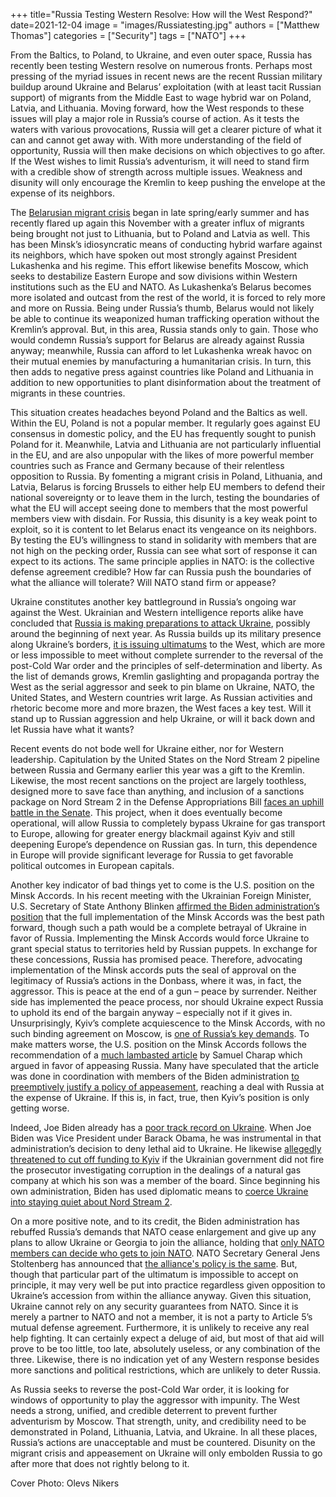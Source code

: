 +++
title="Russia Testing Western Resolve: How will the West Respond?"
date=2021-12-04
image = "images/Russiatesting.jpg"
authors = ["Matthew Thomas"]
categories = ["Security"]
tags = ["NATO"]
+++

From the Baltics, to Poland, to Ukraine, and even outer space, Russia has recently been testing Western resolve on numerous fronts. Perhaps most pressing of the myriad issues in recent news are the recent Russian military buildup around Ukraine and Belarus’ exploitation (with at least tacit Russian support) of migrants from the Middle East to wage hybrid war on Poland, Latvia, and Lithuania. Moving forward, how the West responds to these issues will play a major role in Russia’s course of action. As it tests the waters with various provocations, Russia will get a clearer picture of what it can and cannot get away with. With more understanding of the field of opportunity, Russia will then make decisions on which objectives to go after. If the West wishes to limit Russia’s adventurism, it will need to stand firm with a credible show of strength across multiple issues. Weakness and disunity will only encourage the Kremlin to keep pushing the envelope at the expense of its neighbors.

The [Belarusian migrant crisis](https://balticsecurity.eu/belarusian_migrant_crisis/) began in late spring/early summer and has recently flared up again this November with a greater influx of migrants being brought not just to Lithuania, but to Poland and Latvia as well. This has been Minsk’s idiosyncratic means of conducting hybrid warfare against its neighbors, which have spoken out most strongly against President Lukashenka and his regime. This effort likewise benefits Moscow, which seeks to destabilize Eastern Europe and sow divisions within Western institutions such as the EU and NATO. As Lukashenka’s Belarus becomes more isolated and outcast from the rest of the world, it is forced to rely more and more on Russia. Being under Russia’s thumb, Belarus would not likely be able to continue its weaponized human trafficking operation without the Kremlin’s approval. But, in this area, Russia stands only to gain. Those who would condemn Russia’s support for Belarus are already against Russia anyway; meanwhile, Russia can afford to let Lukashenka wreak havoc on their mutual enemies by manufacturing a humanitarian crisis. In turn, this then adds to negative press against countries like Poland and Lithuania in addition to new opportunities to plant disinformation about the treatment of migrants in these countries. 

This situation creates headaches beyond Poland and the Baltics as well. Within the EU, Poland is not a popular member. It regularly goes against EU consensus in domestic policy, and the EU has frequently sought to punish Poland for it. Meanwhile, Latvia and Lithuania are not particularly influential in the EU, and are also unpopular with the likes of more powerful member countries such as France and Germany because of their relentless opposition to Russia. By fomenting a migrant crisis in Poland, Lithuania, and Latvia, Belarus is forcing Brussels to either help EU members to defend their national sovereignty or to leave them in the lurch, testing the boundaries of what the EU will accept seeing done to members that the most powerful members view with disdain. For Russia, this disunity is a key weak point to exploit, so it is content to let Belarus enact its vengeance on its neighbors. By testing the EU’s willingness to stand in solidarity with members that are not high on the pecking order, Russia can see what sort of response it can expect to its actions. The same principle applies in NATO: is the collective defense agreement credible? How far can Russia push the boundaries of what the alliance will tolerate? Will NATO stand firm or appease? 

Ukraine constitutes another key battleground in Russia’s ongoing war against the West. Ukrainian and Western intelligence reports alike have concluded that [Russia is making preparations to attack Ukraine](https://www.bloomberg.com/news/articles/2021-11-21/u-s-intel-shows-russian-plans-for-potential-ukraine-invasion), possibly around the beginning of next year. As Russia builds up its military presence along Ukraine’s borders, [it is issuing ultimatums](https://cepa.org/ukraine-no-need-for-a-munich-sell-out/) to the West, which are more or less impossible to meet without complete surrender to the reversal of the post-Cold War order and the principles of self-determination and liberty. As the list of demands grows, Kremlin gaslighting and propaganda portray the West as the serial aggressor and seek to pin blame on Ukraine, NATO, the United States, and Western countries writ large. As Russian activities and rhetoric become more and more brazen, the West faces a key test. Will it stand up to Russian aggression and help Ukraine, or will it back down and let Russia have what it wants? 

Recent events do not bode well for Ukraine either, nor for Western leadership. Capitulation by the United States on the Nord Stream 2 pipeline between Russia and Germany earlier this year was a gift to the Kremlin. Likewise, the most recent sanctions on the project are largely toothless, designed more to save face than anything, and inclusion of a sanctions package on Nord Stream 2 in the Defense Appropriations Bill [faces an uphill battle in the Senate](https://www.opensecrets.org/news/2021/12/millions-lobbying-spending-fight-sanctions-russia-nord-stream/). This project, when it does eventually become operational, will allow Russia to completely bypass Ukraine for gas transport to Europe, allowing for greater energy blackmail against Kyiv and still deepening Europe’s dependence on Russian gas. In turn, this dependence in Europe will provide significant leverage for Russia to get favorable political outcomes in European capitals.

Another key indicator of bad things yet to come is the U.S. position on the Minsk Accords. In his recent meeting with the Ukrainian Foreign Minister, U.S. Secretary of State Anthony Blinken [affirmed the Biden administration’s position](https://www.state.gov/secretary-blinkens-meeting-with-ukrainian-foreign-minister-kuleba-3/) that the full implementation of the Minsk Accords was the best path forward, though such a path would be a complete betrayal of Ukraine in favor of Russia. Implementing the Minsk Accords would force Ukraine to grant special status to territories held by Russian puppets. In exchange for these concessions, Russia has promised peace. Therefore, advocating implementation of the Minsk accords puts the seal of approval on the legitimacy of Russia’s actions in the Donbass, where it was, in fact, the aggressor. This is peace at the end of a gun – peace by surrender. Neither side has implemented the peace process, nor should Ukraine expect Russia to uphold its end of the bargain anyway – especially not if it gives in. Unsurprisingly, Kyiv’s complete acquiescence to the Minsk Accords, with no such binding agreement on Moscow, is [one of Russia’s key demands](https://cepa.org/ukraine-no-need-for-a-munich-sell-out/). To make matters worse, the U.S. position on the Minsk Accords follows the recommendation of a [much lambasted article](https://www.politico.com/news/magazine/2021/11/19/ukraine-russia-putin-border-522989) by Samuel Charap which argued in favor of appeasing Russia. Many have speculated that the article was done in coordination with members of the Biden administration [to preemptively justify a policy of appeasement](https://cepa.org/ukraine-no-need-for-a-munich-sell-out/), reaching a deal with Russia at the expense of Ukraine. If this is, in fact, true, then Kyiv’s position is only getting worse. 

Indeed, Joe Biden already has a [poor track record on Ukraine](https://balticsecurity.eu/ukraine_in_the_balance/). When Joe Biden was Vice President under Barack Obama, he was instrumental in that administration’s decision to deny lethal aid to Ukraine. He likewise [allegedly threatened to cut off funding to Kyiv](https://www.bostonherald.com/2019/04/28/joe-bidens-failed-foreign-policy-record-warrants-closer-look/) if the Ukrainian government did not fire the prosecutor investigating corruption in the dealings of a natural gas company at which his son was a member of the board. Since beginning his own administration, Biden has used diplomatic means to [coerce Ukraine into staying quiet about Nord Stream 2](https://www.politico.com/news/2021/07/20/us-ukraine-russia-pipeline-500334). 

On a more positive note, and to its credit, the Biden administration has rebuffed Russia’s demands that NATO cease enlargement and give up any plans to allow Ukraine or Georgia to join the alliance, holding that [only NATO members can decide who gets to join NATO](https://www.washingtonpost.com/national-security/russia-ukraine-invasion/2021/12/03/98a3760e-546b-11ec-8769-2f4ecdf7a2ad_story.html). NATO Secretary General Jens Stoltenberg has announced that [the alliance's policy is the same](https://www.nato.int/cps/en/natohq/opinions_189152.htm?selectedLocale=en). But, though that particular part of the ultimatum is impossible to accept on principle, it may very well be put into practice regardless given opposition to Ukraine’s accession from within the alliance anyway. Given this situation, Ukraine cannot rely on any security guarantees from NATO. Since it is merely a partner to NATO and not a member, it is not a party to Article 5’s mutual defense agreement. Furthermore, it is unlikely to receive any real help fighting. It can certainly expect a deluge of aid, but most of that aid will prove to be too little, too late, absolutely useless, or any combination of the three. Likewise, there is no indication yet of any Western response besides more sanctions and political restrictions, which are unlikely to deter Russia. 

As Russia seeks to reverse the post-Cold War order, it is looking for windows of opportunity to play the aggressor with impunity. The West needs a strong, unified, and credible deterrent to prevent further adventurism by Moscow. That strength, unity, and credibility need to be demonstrated in Poland, Lithuania, Latvia, and Ukraine. In all these places, Russia’s actions are unacceptable and must be countered. Disunity on the migrant crisis and appeasement on Ukraine will only embolden Russia to go after more that does not rightly belong to it. 

Cover Photo: Olevs Nikers

